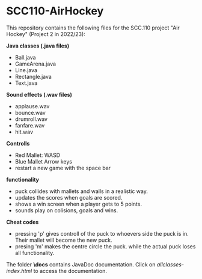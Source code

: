 # SCC110-AirHockey

This repository contains the following files for the SCC.110 project "Air Hockey" (Project 2 in 2022/23):

**Java classes (.java files)**
+ Ball.java
+ GameArena.java
+ Line.java
+ Rectangle.java
+ Text.java

**Sound effects (.wav files)**
+ applause.wav
+ bounce.wav
+ drumroll.wav
+ fanfare.wav
+ hit.wav

**Controlls**
+ Red Mallet: WASD
+ Blue Mallet Arrow keys
+ restart a new game with the space bar

**functionality**
+ puck collides with mallets and walls in a realistic way.
+ updates the scores when goals are scored.
+ shows a win screen when a player gets to 5 points.
+ sounds play on colisions, goals and wins.

**Cheat codes**
+ pressing 'p' gives controll of the puck to whoevers side the puck is in. Their mallet will become the new puck.
+ presing 'm' makes the centre circle the puck. while the actual puck loses all functionality.

The folder **\docs** contains JavaDoc documentation. Click on *allclasses-index.html* to access the documentation.






